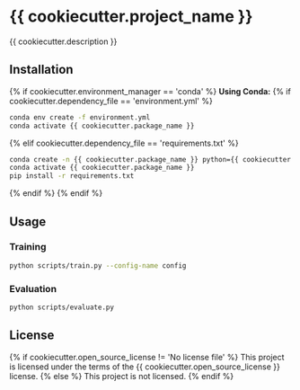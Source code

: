 # {{ cookiecutter.project_name }}

{{ cookiecutter.description }}

## Installation
{% if cookiecutter.environment_manager == 'conda' %}
**Using Conda:**
{% if cookiecutter.dependency_file == 'environment.yml' %}

```bash
conda env create -f environment.yml
conda activate {{ cookiecutter.package_name }}
```
{% elif cookiecutter.dependency_file == 'requirements.txt' %}
```bash
conda create -n {{ cookiecutter.package_name }} python={{ cookiecutter.python_version }}
conda activate {{ cookiecutter.package_name }}
pip install -r requirements.txt
```
{% endif %}
{% endif %}
## Usage
### Training
```bash
python scripts/train.py --config-name config
```
### Evaluation
```bash
python scripts/evaluate.py
```
## License
{% if cookiecutter.open_source_license != 'No license file' %} 
This project is licensed under the terms of the {{ cookiecutter.open_source_license }} license. 
{% else %} 
This project is not licensed. 
{% endif %}
